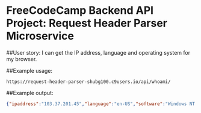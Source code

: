
# FreeCodeCamp Backend API Project: Request Header Parser Microservice
##User story:
I can get the IP address, language and operating system for my browser.

##Example usage:
```url
https://request-header-parser-shubg100.c9users.io/api/whoami/
```

##Example output:
```json
{"ipaddress":"103.37.201.45","language":"en-US","software":"Windows NT 10.0; Win64; x64"}
```
